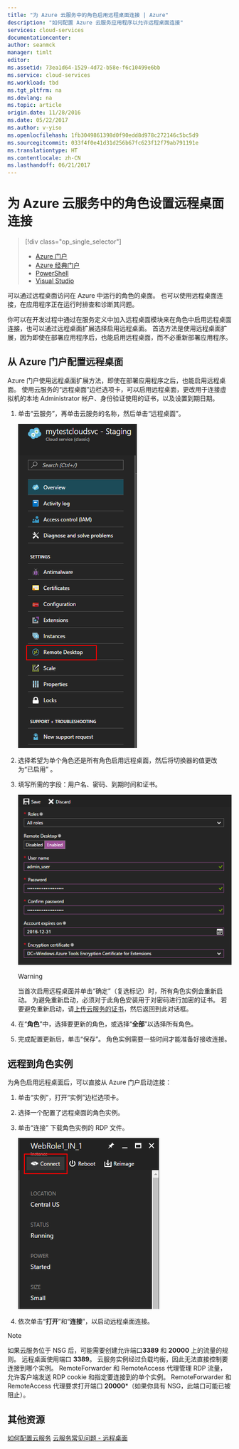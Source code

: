 ```yaml
---
title: "为 Azure 云服务中的角色启用远程桌面连接 | Azure"
description: "如何配置 Azure 云服务应用程序以允许远程桌面连接"
services: cloud-services
documentationcenter: 
author: seanmck
manager: timlt
editor: 
ms.assetid: 73ea1d64-1529-4d72-b58e-f6c10499e6bb
ms.service: cloud-services
ms.workload: tbd
ms.tgt_pltfrm: na
ms.devlang: na
ms.topic: article
origin.date: 11/28/2016
ms.date: 05/22/2017
ms.author: v-yiso
ms.openlocfilehash: 1fb3049861398d0f90edd8d978c272146c5bc5d9
ms.sourcegitcommit: 033f4f0e41d31d256b67fc623f12f79ab791191e
ms.translationtype: HT
ms.contentlocale: zh-CN
ms.lasthandoff: 06/21/2017
---
```

# <a name="enable-remote-desktop-connection-for-a-role-in-azure-cloud-services"></a>为 Azure 云服务中的角色设置远程桌面连接
> [!div class="op_single_selector"]
> * [Azure 门户](./cloud-services-role-enable-remote-desktop-new-portal.md)
> * [Azure 经典门户](./cloud-services-role-enable-remote-desktop.md)
> * [PowerShell](./cloud-services-role-enable-remote-desktop-powershell.md)
> * [Visual Studio](../vs-azure-tools-remote-desktop-roles.md)
>
>

可以通过远程桌面访问在 Azure 中运行的角色的桌面。 也可以使用远程桌面连接，在应用程序正在运行时排查和诊断其问题。

你可以在开发过程中通过在服务定义中加入远程桌面模块来在角色中启用远程桌面连接，也可以通过远程桌面扩展选择启用远程桌面。 首选方法是使用远程桌面扩展，因为即使在部署应用程序后，也能启用远程桌面，而不必重新部署应用程序。

## <a name="configure-remote-desktop-from-the-azure-portal"></a>从 Azure 门户配置远程桌面
Azure 门户使用远程桌面扩展方法，即使在部署应用程序之后，也能启用远程桌面。 使用云服务的“远程桌面”边栏选项卡，可以启用远程桌面，更改用于连接虚拟机的本地 Administrator 帐户、身份验证使用的证书，以及设置到期日期。

1. 单击“云服务”，再单击云服务的名称，然后单击“远程桌面”。

    ![云服务远程桌面](./media/cloud-services-role-enable-remote-desktop-new-portal/CloudServices_Remote_Desktop.png)

2. 选择希望为单个角色还是所有角色启用远程桌面，然后将切换器的值更改为“已启用” 。

3. 填写所需的字段：用户名、密码、到期时间和证书。

    ![云服务远程桌面](./media/cloud-services-role-enable-remote-desktop-new-portal/CloudServices_Remote_Desktop_Details.png)

   > [!WARNING]
   > 当首次启用远程桌面并单击“确定”（复选标记）时，所有角色实例会重新启动。 为避免重新启动，必须对于此角色安装用于对密码进行加密的证书。 若要避免重新启动，请[上传云服务的证书](./cloud-services-configure-ssl-certificate.md#step-3-upload-a-certificate)，然后返回到此对话框。
   >
   >
3. 在“**角色**”中，选择要更新的角色，或选择“**全部**”以选择所有角色。

4. 完成配置更新后，单击“保存”。 角色实例需要一些时间才能准备好接收连接。

## <a name="remote-into-role-instances"></a>远程到角色实例
为角色启用远程桌面后，可以直接从 Azure 门户启动连接：

1. 单击“实例”，打开“实例”边栏选项卡。
2. 选择一个配置了远程桌面的角色实例。
3. 单击“连接”  下载角色实例的 RDP 文件。

    ![云服务远程桌面](./media/cloud-services-role-enable-remote-desktop-new-portal/CloudServices_Remote_Desktop_Connect.png)

4. 依次单击“**打开**”和“**连接**”，以启动远程桌面连接。

>[!NOTE]
> 如果云服务位于 NSG 后，可能需要创建允许端口**3389** 和 **20000** 上的流量的规则。  远程桌面使用端口 **3389**。  云服务实例经过负载均衡，因此无法直接控制要连接到哪个实例。  RemoteForwarder 和 RemoteAccess 代理管理 RDP 流量，允许客户端发送 RDP cookie 和指定要连接到的单个实例。  RemoteForwarder 和 RemoteAccess 代理要求打开端口 **20000***（如果你具有 NSG，此端口可能已被阻止）。

## <a name="additional-resources"></a>其他资源

[如何配置云服务](./cloud-services-how-to-configure.md)
[云服务常见问题 - 远程桌面](./cloud-services-faq.md#remote-desktop)
